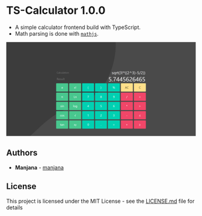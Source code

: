# TS-Calculator 1.0.0

* A simple calculator frontend build with TypeScript. 
* Math parsing is done with [`mathjs`](https://www.npmjs.com/package/mathjs).

![Screenshot of the calculator](screenshot01.png)

## Authors
- **Manjana** - [manjana](https://github.com/blue-hexagon)

## License
This project is licensed under the MIT License - see the [LICENSE.md](LICENSE) file for details
